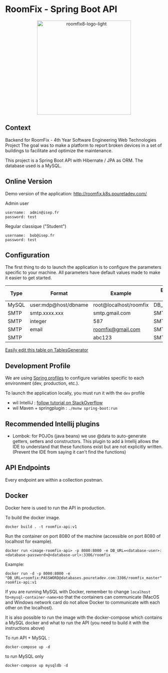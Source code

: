 # RoomFix - Spring Boot API

<p align="center">
<img width="300" height="300" src="https://i.ibb.co/tKtb8mv/roomfix8-logo-light.png" alt="roomfix8-logo-light">
</p>

## Context

Backend for RoomFix - 4th Year Software Engineering Web Technologies Project The goal was to make a platform to report broken devices in a set of buildings to facilitate and optimize the maintenance.

This project is a Spring Boot API with Hibernate / JPA as ORM.
The database used is a MySQL.

## Online Version 

Demo version of the application: http://roomfix.k8s.pouretadev.com/

Admin user
```
username:  admin@isep.fr
password: test
```

Regular classique ("Student") 
```
username:  bob@isep.fr
password: test
```



## Configuration

The first thing to do to launch the application is to configure the parameters specific to your machine.
All parameters have default values made to make it easier to get started.

| Type  | Format               | Example                | Environment Variable |
|-------|----------------------|------------------------|----------------------|
| MySQL | user:mdp@host/dbname | root@localhost/roomfix | DB_URL               |
| SMTP  | smtp.xxxx.xxx        | smtp.gmail.com         | SMTP_HOST            |
| SMTP  | integer              | 587                    | SMTP_PORT            |
| SMTP  | email                | roomfix@gmail.com      | SMTP_USERNAME        |
| SMTP  |                      | abc123                 | SMTP_PASSWORD        ||


[Easily edit this table on TablesGenerator](https://www.tablesgenerator.com/markdown_tables)


## Development Profile

We are using [Spring profiles](https://docs.spring.io/spring-boot/docs/current/reference/html/boot-features-profiles.html)
to configure variables specific to each environment (dev, production, etc.).

To launch the application locally, you must run it with the `dev` profile

* wil IntelliJ : [follow tutorial on StackOverflow](https://stackoverflow.com/a/39775038/7248759)
* wil Maven + springplugin : `./mvnw spring-boot:run`

## Recommended Intellij plugins

- Lombok: for POJOs (java beans) we use @data to auto-generate getters, setters and constructors. This plugin to add
à Intellij allows the IDE to understand that these functions exist but are not explicitly written.
(Prevent the IDE from saying it can't find the functions)


## API Endpoints

Every endpoint are within a collection postman.


## Docker

Docker here is used to run the API in production.

To build the docker image.

```
docker build . -t roomfix-api:v1
```

Run the container on port 8080 of the machine (accessible on port 8080 of localhost for example).

```
docker run <image-roomfix-api> -p 8080:8000 -e DB_URL=<database-user>:<database-password>@<database-url>:3306/roomfix
```

Example:
```
docker run -d -p 8000:8000 -e "DB_URL=roomfix:PASSWORD@databases.pouretadev.com:3306/roomfix_master" roomfix-api:v1
```


If you are running MySQL with Docker, remember to change `localhost` to` <mysql-container-name> `so that the containers can communicate (MacOS and Windows network card do not allow Docker to communicate with each other on the localhost).


It is also possible to run the image with the docker-compose which contains a MySQL docker and what to run the API (you need to build it with the instructions above)

To run API + MySQL :
```
docker-compose up -d
```

to run MySQL only
```
docker-compose up mysqldb -d
```

